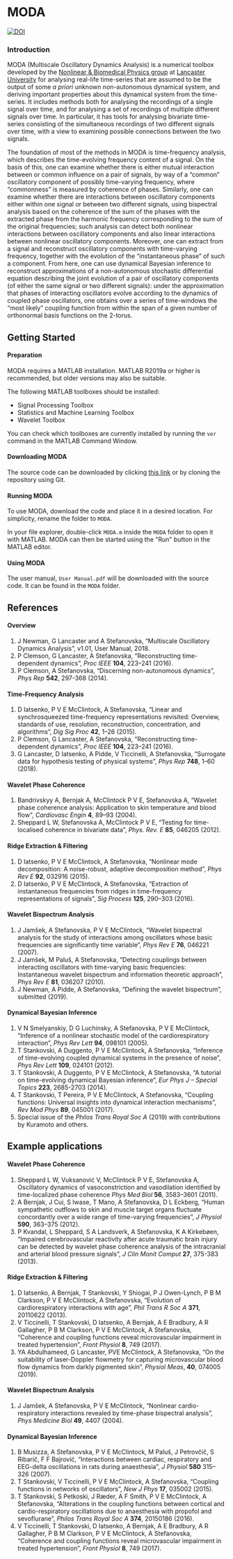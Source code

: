 # MODA

[![DOI](https://zenodo.org/badge/194114858.svg)](https://zenodo.org/badge/latestdoi/194114858)

### Introduction

MODA (Multiscale Oscillatory Dynamics Analysis) is a numerical toolbox developed by the
[Nonlinear & Biomedical Physics group](https://www.lancaster.ac.uk/physics/research/experimental-condensed-matter/nonlinear-and-biomedical-physics/) at [Lancaster University](https://www.lancaster.ac.uk/physics/) for analysing real-life time-series
that are assumed to be the output of some *a priori* unknown non-autonomous dynamical system,
and deriving important properties about this dynamical system from the time-series. It includes
methods both for analysing the recordings of a single signal over time, and for analysing a set
of recordings of multiple different signals over time. In particular, it has tools for analysing
bivariate time-series consisting of the simultaneous recordings of two different signals over time,
with a view to examining possible connections between the two signals.

The foundation of most of the methods in MODA is time-frequency analysis, which describes
the time-evolving frequency content of a signal. On the basis of this, one can examine whether
there is either mutual interaction between or common influence on a pair of signals, by way of
a “common” oscillatory component of possibly time-varying frequency, where “commonness” is
measured by coherence of phases. Similarly, one can examine whether there are interactions
between oscillatory components either within one signal or between two different signals,
using bispectral analysis based on the coherence of the sum of the phases with the extracted
phase from the harmonic frequency corresponding to the sum of the original frequencies; such
analysis can detect both nonlinear interactions between oscillatory components and also linear
interactions between nonlinear oscillatory components. Moreover, one can extract from a signal
and reconstruct oscillatory components with time-varying frequency, together with the evolution
of the “instantaneous phase” of such a component. From here, one can use dynamical Bayesian
inference to reconstruct approximations of a non-autonomous stochastic differential equation
describing the joint evolution of a pair of oscillatory components (of either the same signal or two different signals): under the approximation that phases of interacting oscillators evolve
according to the dynamics of coupled phase oscillators, one obtains over a series of time-windows
the “most likely” coupling function from within the span of a given number of orthonormal basis
functions on the 2-torus.


## Getting Started

#### Preparation 

MODA requires a MATLAB installation. MATLAB R2019a or higher is recommended, but older versions may also be suitable.

The following MATLAB toolboxes should be installed:
- Signal Processing Toolbox                
- Statistics and Machine Learning Toolbox  
- Wavelet Toolbox         

You can check which toolboxes are currently installed by running the `ver` command in the MATLAB Command Window.

#### Downloading MODA

The source code can be downloaded by clicking [this link](https://github.com/luphysics/MODA/zipball/master) or by cloning the repository using Git.

#### Running MODA

To use MODA, download the code and place it in a desired location. For simplicity, rename the folder to `MODA`. 

In your file explorer, double-click `MODA.m` inside the `MODA` folder to open it with MATLAB. MODA can then be started using the "Run" button in the MATLAB editor.

#### Using MODA

The user manual, `User Manual.pdf` will be downloaded with the source code. It can be found in the `MODA` folder.

## References

#### Overview
1. J Newman, G Lancaster and A Stefanovska, “Multiscale Oscillatory Dynamics
Analysis”, v1.01, User Manual, 2018.
2. P Clemson, G Lancaster, A Stefanovska, “Reconstructing time-dependent dynamics”, *Proc IEEE*
**104**, 223–241 (2016).
3. P Clemson, A Stefanovska, “Discerning non-autonomous dynamics”, *Phys Rep* **542**, 297-368 (2014).

#### Time-Frequency Analysis
1. D Iatsenko, P V E McClintock, A Stefanovska, “Linear and synchrosqueezed time-frequency
representations revisited: Overview, standards of use, resolution, reconstruction, concentration, and
algorithms”, *Dig Sig Proc* **42**, 1–26 (2015).
2. P Clemson, G Lancaster, A Stefanovska, “Reconstructing time-dependent dynamics”, *Proc IEEE*
**104**, 223–241 (2016).
3. G Lancaster, D Iatsenko, A Pidde, V Ticcinelli, A Stefanovska, “Surrogate data for hypothesis testing of
physical systems”, *Phys Rep* **748**, 1–60 (2018).

#### Wavelet Phase Coherence
1. Bandrivskyy A, Bernjak A, McClintock P V E, Stefanovska A, “Wavelet phase coherence analysis:
Application to skin temperature and blood flow”, *Cardiovasc Engin* **4**, 89–93 (2004).
2. Sheppard L W, Stefanovska A, McClintock P V E, “Testing for time-localised coherence in bivariate
data”, *Phys. Rev. E* **85**, 046205 (2012).

#### Ridge Extraction & Filtering
1.  D Iatsenko, P V E McClintock, A Stefanovska, “Nonlinear mode decomposition: A noise-robust,
adaptive decomposition method”, *Phys Rev E* **92**, 032916 (2015).
2. D Iatsenko, P V E McClintock, A Stefanovska, “Extraction of instantaneous frequencies from ridges in
time-frequency representations of signals”, *Sig Process* **125**, 290–303 (2016).

#### Wavelet Bispectrum Analysis
1. J Jamšek, A Stefanovska, P V E McClintock, “Wavelet bispectral analysis for the study of interactions
among oscillators whose basic frequencies are significantly time variable”, *Phys Rev E* **76**, 046221
(2007).
2. J Jamšek, M Paluš, A Stefanovska, “Detecting couplings between interacting oscillators with
time-varying basic frequencies: Instantaneous wavelet bispectrum and information theoretic approach”,
*Phys Rev E* **81**, 036207 (2010).
3. J Newman, A Pidde, A Stefanovska, “Defining the wavelet bispectrum”, submitted (2019).

#### Dynamical Bayesian Inference
1. V N Smelyanskiy, D G Luchinsky, A Stefanovska, P V E McClintock, “Inference of a nonlinear stochastic model of the cardiorespiratory
interaction”, *Phys Rev Lett* **94**, 098101 (2005).
2. T Stankovski, A Duggento, P V E McClintock, A Stefanovska, “Inference of time-evolving coupled dynamical systems in the presence of noise”,
*Phys Rev Lett* **109**, 024101 (2012).
3. T Stankovski, A Duggento, P V E McClintock, A Stefanovska, “A tutorial on time-evolving dynamical Bayesian inference”, *Eur Phys J – Special
Topics* **223**, 2685-2703 (2014).
4. T Stankovski, T Pereira, P V E McClintock, A Stefanovska, “Coupling functions: Universal insights into dynamical interaction mechanisms”, *Rev
Mod Phys* **89**, 045001 (2017).
5. Special issue of the *Philos Trans Royal Soc A* (2019) with contributions by Kuramoto and others.

## Example applications

#### Wavelet Phase Coherence
1. Sheppard L W, Vuksanović V, McClintock P V E, Stefanovska A, Oscillatory dynamics of
vasoconstriction and vasodilation identified by time-localized phase coherence *Phys Med Biol*
**56**, 3583–3601 (2011).
2. A Bernjak, J Cui, S Iwase, T Mano, A Stefanovska, D L Eckberg, “Human sympathetic outflows to skin
and muscle target organs fluctuate concordantly over a wide range of time-varying frequencies”, *J
Physiol* **590**, 363–375 (2012).
3. P Kvandal, L Sheppard, S A Landsverk, A Stefanovska, K A Kirkebøen, “Impaired cerebrovascular
reactivity after acute traumatic brain injury can be detected by wavelet phase coherence analysis of the
intracranial and arterial blood pressure signals”, *J Clin Monit Comput* **27**, 375-383 (2013).

#### Ridge Extraction & Filtering
1. D Iatsenko, A Bernjak, T Stankovski, Y Shiogai, P J Owen-Lynch, P B M Clarkson, P V E McClintock,
A Stefanovska, “Evolution of cardiorespiratory interactions with age”, *Phil Trans R Soc A* **371**,
20110622 (2013).
2. V Ticcinelli, T Stankovski, D Iatsenko, A Bernjak, A E Bradbury, A R Gallagher, P B M Clarkson, P V
E McClintock, A Stefanovska, “Coherence and coupling functions reveal microvascular impairment in
treated hypertension”, *Front Physiol* **8**, 749 (2017).
3. YA Abdulhameed, G Lancaster, PVE McClintock, A Stefanovska, “On the suitability of laser-Doppler
flowmetry for capturing microvascular blood flow dynamics from darkly pigmented skin”, *Physiol Meas*,
**40**, 074005 (2019).

#### Wavelet Bispectrum Analysis
1. J Jamšek, A Stefanovska, P V E McClintock, “Nonlinear cardio-respiratory interactions revealed by
time-phase bispectral analysis”, *Phys Medicine Biol* **49**, 4407 (2004).

#### Dynamical Bayesian Inference
1. B Musizza, A Stefanovska, P V E McClintock, M Paluš, J Petrovčič, S Ribarič, F F Bajrović, “Interactions between cardiac, respiratory and
EEG-delta oscillations in rats during anaesthesia”, *J Physiol* **580** 315–326 (2007).
2. T Stankovski, V Ticcinelli, P V E McClintock, A Stefanovska, “Coupling functions in networks of oscillators”, *New J Phys* **17**, 035002 (2015).
3. T Stankovski, S Petkoski, J Ræder, A F Smith, P V E McClintock, A Stefanovska, “Alterations in the coupling functions between cortical and
cardio-respiratory oscillations due to anaesthesia with propofol and sevoflurane”, *Philos Trans Royal Soc A* **374**, 20150186 (2016).
4. V Ticcinelli, T Stankovski, D Iatsenko, A Bernjak, A E Bradbury, A R Gallagher, P B M Clarkson, P V E McClintock, A Stefanovska, “Coherence
and coupling functions reveal microvascular impairment in treated hypertension”, *Front Physiol* **8**, 749 (2017).
